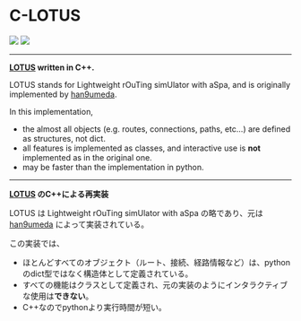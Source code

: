 # C-LOTUS

![](https://img.shields.io/badge/-C++-00599C.svg?logo=cplusplus)
![](https://img.shields.io/badge/-Work%20In%20Progress-orange)

<hr>

**[LOTUS](https://github.com/han9umeda/LOTUS) written in C++.**

LOTUS stands for Lightweight rOuTing simUlator with aSpa, and is originally implemented by [han9umeda](https://github.com/han9umeda).

In this implementation,
- the almost all objects (e.g. routes, connections, paths, etc...) are defined as structures, not dict.
- all features is implemented as classes, and interactive use is **not** implemented as in the original one.
- may be faster than the implementation in python.


<hr>

**[LOTUS](https://github.com/han9umeda/LOTUS) のC++による再実装**

LOTUS は Lightweight rOuTing simUlator with aSpa の略であり、元は [han9umeda](https://github.com/han9umeda) によって実装されている。

この実装では、
- ほとんどすべてのオブジェクト（ルート、接続、経路情報など）は、pythonのdict型ではなく構造体として定義されている。
- すべての機能はクラスとして定義され、元の実装のようにインタラクティブな使用は**できない**。
- C++なのでpythonより実行時間が短い。
